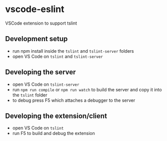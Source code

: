 # vscode-eslint
VSCode extension to support tslint

## Development setup
- run npm install inside the `tslint` and `tslint-server` folders
- open VS Code on `tslint` and `tslint-server`

## Developing the server
- open VS Code on `tslint-server`
- run `npm run compile` or `npm run watch` to build the server and copy it into the `tslint` folder
- to debug press F5 which attaches a debugger to the server

## Developing the extension/client
- open VS Code on `tslint`
- run F5 to build and debug the extension



